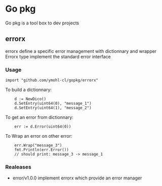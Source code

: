 # Go pkg

Go pkg is a tool box to dev projects

## errorx

errorx define a specific error management with dictionnary and wrapper
Errorx type implement the standard error interface

### Usage

``` Golang
import "github.com/ymohl-cl/gopkg/errorx"
```

To build a dictionnary:

``` Golang
    d := NewDico()
    d.SetEntry(uint64(0), "message_1")
    d.SetEntry(uint64(1), "message_2")
```

To get an error from dictionnary:

``` Golang
    err := d.Error(uint64(0))
```

To Wrap an error on other error:

``` Golang
    err.Wrap("message_3")
    fmt.Println(err.Error())
    // should print: message_3 -> message_1
```

### Realeases

* error/v1.0.0 implement errorx which provide an error manager